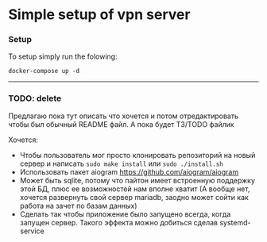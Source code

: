 # Simple setup of vpn server

### Setup
To setup simply run the folowing:

```
docker-compose up -d
```

------------------------------

### TODO: delete
Предлагаю пока тут описать что хочется и потом отредактировать чтобы был
обычный README файл. А пока будет ТЗ/TODO файлик

Хочется:
- Чтобы пользователь мог просто клонировать репозиторий на новый сервер
и написать `sudo make install` или `sudo ./install.sh`
- Использовать пакет aiogram https://github.com/aiogram/aiogram
- Может быть sqlite, потому что пайтон имеет встроенную поддержку этой БД, плюс
ее возможностей нам вполне хватит (А вообще нет, хочется развернуть свой
сервер mariadb, заодно может сойти как работа на зачет по базам данных)
- Сделать так чтобы приложение было запущено всегда, когда
запущен сервер. Такого эффекта можно добиться сделав systemd-service
